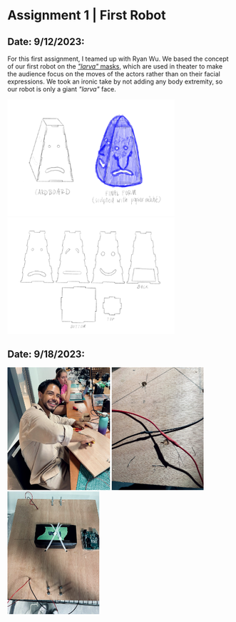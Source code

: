 # Assignment 1 | First Robot

## Date: 9/12/2023:

For this first assignment, I teamed up with Ryan Wu. We based the concept of our first robot on the [_"larva"_ masks](https://www.nakupelle.com/masks/Resources/larvals1.gif), which are used in theater to make the audience focus on the moves of the actors rather than on their facial expressions. We took an ironic take by not adding any body extremity, so our robot is only a giant _"larva"_ face. 

<img src="IMG_2031.PNG" width ="375" /> <img src="IMG_2032.PNG" width ="375" />

## Date: 9/18/2023:

<img src="base1.jpg" height ="275" /> <img src="base2.jpg" height ="275" /> <img src="base3.jpg" height ="275" />
